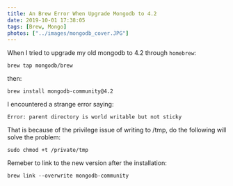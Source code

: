 ```yaml
---
title: An Brew Error When Upgrade Mongodb to 4.2
date: 2019-10-01 17:38:05
tags: [Brew, Mongo]
photos: ["../images/mongodb_cover.JPG"]
---
```


When I tried to upgrade my old mongodb to 4.2 through ` homebrew `:
```
brew tap mongodb/brew
```
<!-- more -->
then:
```
brew install mongodb-community@4.2
```

I encountered a strange error saying:
```
Error: parent directory is world writable but not sticky
```

That is because of the privilege issue of writing to /tmp,
do the following will solve the problem:
```
sudo chmod +t /private/tmp
```

Remeber to link to the new version after the installation:
```
brew link --overwrite mongodb-community
```
